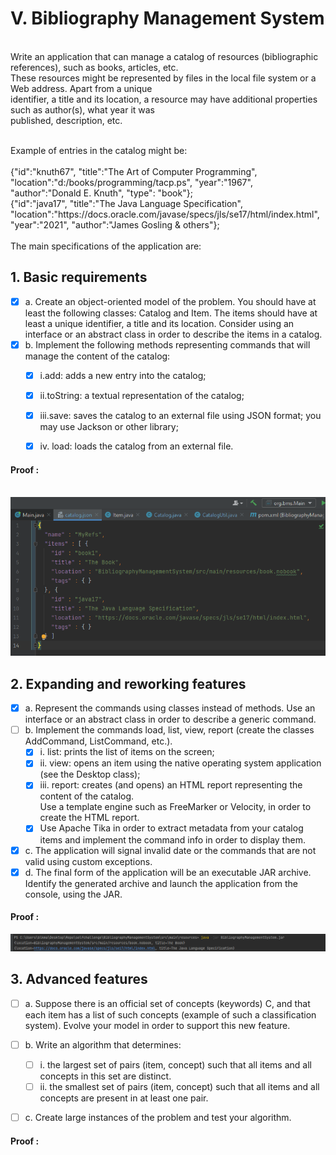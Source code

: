 # V. Bibliography Management System

<br>Write an application that can manage a catalog of resources (bibliographic references), such as books, articles, etc.
<br>These resources might be represented by files in the local file system or a Web address. Apart from a unique
<br>identifier, a title and its location, a resource may have additional properties such as author(s), what year it was
<br>published, description, etc.

<br>
Example of entries in the catalog might be:
<br><br>
{"id":"knuth67", "title":"The Art of Computer Programming", "location":"d:/books/programming/tacp.ps", "year":"1967", "author":"Donald E. Knuth", "type": "book"};  
<br>{"id":"java17", "title":"The Java Language Specification", "location":"https://docs.oracle.com/javase/specs/jls/se17/html/index.html", "year":"2021", "author":"James Gosling & others"};  <br>
<br>The main specifications of the application are:

## 1. Basic requirements


- [x] a. Create an object-oriented model of the problem. You should have at least the following classes: Catalog and Item. The items should have at least a unique identifier, a title and its location. Consider using an interface or an abstract class in order to describe the items in a catalog.
- [x] b. Implement the following methods representing commands that will manage the content of the catalog:
  - [x]   i.add: adds a new entry into the catalog;
  - [x]   ii.toString: a textual representation of the catalog;
  - [x]   iii.save: saves the catalog to an external file using JSON format; you may use Jackson or other library;
  - [x]   iv. load: loads the catalog from an external file.


#### Proof :
<br>![img.png](src/main/resources/jsonProof.png)
<br>
## 2. Expanding and reworking features

- [x] a. Represent the commands using classes instead of methods. Use an interface or an abstract class in order to describe a generic command.
- [ ] b. Implement the commands load, list, view, report (create the classes AddCommand, ListCommand, etc.).
  - [x] i. list: prints the list of items on the screen;
  - [x] ii. view: opens an item using the native operating system application (see the Desktop class);
  - [x] iii. report: creates (and opens) an HTML report representing the content of the catalog.
<br>Use a template engine such as FreeMarker or Velocity, in order to create the HTML report.
  - [x] Use Apache Tika in order to extract metadata from your catalog items and implement the command info in order to display them.
- [x] c. The application will signal invalid date or the commands that are not valid using custom exceptions.
- [x] d. The final form of the application will be an executable JAR archive. Identify the generated archive and launch the application from the console, using the JAR.

#### Proof :
![img.png](src/main/resources/img.png)

## 3. Advanced features

- [ ] a. Suppose there is an official set of concepts (keywords) C, and that each item has a list of such concepts (example of such a classification system). Evolve your model in order to support this new feature.
- [ ] b. Write an algorithm that determines:
  - [ ] i. the largest set of pairs (item, concept) such that all items and all concepts in this set are distinct.
  - [ ] ii. the smallest set of pairs (item, concept) such that all items and all concepts are present in at least one pair.
- [ ] c. Create large instances of the problem and test your algorithm.


#### Proof :

